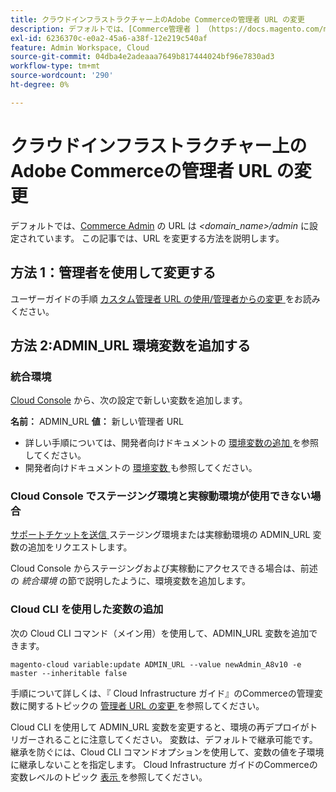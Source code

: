 ```yaml
---
title: クラウドインフラストラクチャー上のAdobe Commerceの管理者 URL の変更
description: デフォルトでは、[Commerce管理者 ] （https://docs.magento.com/m2/ee/user_guide/stores/admin.html）の URL は*&lt;domain\_name&gt;/admin*に設定されています。 この記事では、URL を変更する方法を説明します。
exl-id: 6236370c-e0a2-45a6-a38f-12e219c540af
feature: Admin Workspace, Cloud
source-git-commit: 04dba4e2adeaaa7649b817444024bf96e7830ad3
workflow-type: tm+mt
source-wordcount: '290'
ht-degree: 0%

---
```


# クラウドインフラストラクチャー上のAdobe Commerceの管理者 URL の変更

デフォルトでは、[Commerce Admin](https://experienceleague.adobe.com/docs/commerce-admin/start/admin/admin.html) の URL は *&lt;domain\_name>/admin* に設定されています。 この記事では、URL を変更する方法を説明します。

## 方法 1：管理者を使用して変更する

ユーザーガイドの手順 [ カスタム管理者 URL の使用/管理者からの変更 ](https://experienceleague.adobe.com/docs/commerce-admin/stores-sales/site-store/store-urls.html#use-a-custom-admin-url) をお読みください。

## 方法 2:ADMIN\_URL 環境変数を追加する

### 統合環境

[Cloud Console](https://experienceleague.adobe.com/docs/commerce-cloud-service/user-guide/project/overview.html) から、次の設定で新しい変数を追加します。

**名前：** ADMIN\_URL **値：** 新しい管理者 URL

* 詳しい手順については、開発者向けドキュメントの [ 環境変数の追加 ](https://experienceleague.adobe.com/docs/commerce-cloud-service/user-guide/project/overview.html#configure-environment) を参照してください。
* 開発者向けドキュメントの [ 環境変数 ](https://experienceleague.adobe.com/docs/commerce-cloud-service/user-guide/configure/env/stage/variables-admin.html) も参照してください。

### Cloud Console でステージング環境と実稼動環境が使用できない場合

[ サポートチケットを送信 ](/help/help-center-guide/help-center/magento-help-center-user-guide.md#submit-ticket) ステージング環境または実稼動環境の ADMIN\_URL 変数の追加をリクエストします。

Cloud Console からステージングおよび実稼動にアクセスできる場合は、前述の *統合環境* の節で説明したように、環境変数を追加します。

### Cloud CLI を使用した変数の追加

次の Cloud CLI コマンド（メイン用）を使用して、ADMIN\_URL 変数を追加できます。

`magento-cloud variable:update ADMIN_URL --value newAdmin_A8v10 -e master --inheritable false`

手順について詳しくは、『 Cloud Infrastructure ガイド』のCommerceの管理変数に関するトピックの [ 管理者 URL の変更 ](https://experienceleague.adobe.com/docs/commerce-cloud-service/user-guide/configure/env/stage/variables-admin.html?lang=en#change-the-admin-url) を参照してください。

Cloud CLI を使用して ADMIN\_URL 変数を変更すると、環境の再デプロイがトリガーされることに注意してください。 変数は、デフォルトで継承可能です。継承を防ぐには、Cloud CLI コマンドオプションを使用して、変数の値を子環境に継承しないことを指定します。 Cloud Infrastructure ガイドのCommerceの変数レベルのトピック [ 表示 ](https://experienceleague.adobe.com/docs/commerce-cloud-service/user-guide/configure/env/variable-levels.html#visibility) を参照してください。
